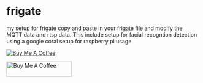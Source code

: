 # frigate
my setup for frigate
copy and paste in your frigate file and modify the MQTT data and rtsp data. This include setup for facial recogntion detection using a google coral setup for raspberry pi usage.

[![Buy Me A Coffee](https://img.shields.io/badge/Buy%20Me%20a%20Coffee-yellow?style=for-the-badge&logo=buy-me-a-coffee&logoColor=white)](https://www.buymeacoffee.com/xllr8ing)


<a href="https://www.buymeacoffee.com/xllr8ing" target="_blank">
  <img src="https://cdn.buymeacoffee.com/buttons/v2/default-yellow.png" alt="Buy Me A Coffee" height="40" width="170" >
</a>
